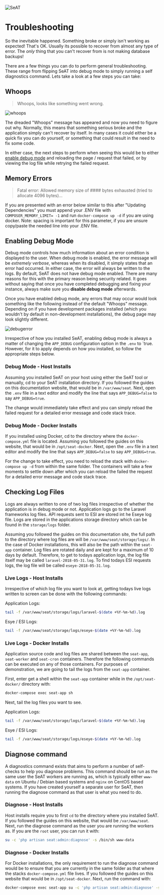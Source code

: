 ![SeAT](https://i.imgur.com/aPPOxSK.png)

# Troubleshooting

So the inevitable happened. Something broke or simply isn't working as expected! That's OK. Usually its possible to recover from almost any type of error. The *only* thing that you can't recover from is not making database backups!

There are a few things you can do to perform general troubleshooting. These range from flipping SeAT into debug mode to simply running a self diagnostics command. Lets take a look at a few steps you can take:

## Whoops

> Whoops, looks like something went wrong.

![whoops](https://i.imgur.com/esebPtv.png)

The dreaded "Whoops" message has appeared and now you need to figure out why. Normally, this means that something serious broke and the application simply can't recover by itself. In many cases it could either be a quick fix you can do yourself, or something that could result in the need to fix some code.

In either case, the next steps to perform when seeing this would be to either [enable debug mode](#enabling-debug-mode) and reloading the page / request that failed, or by viewing the log file while retrying the failed request.

## Memory Errors

> Fatal error: Allowed memory size of #### bytes exhausted (tried to allocate 4096 bytes)...

If you are presented with an error below similar to this after "Updating Dependencies" you must append your .ENV file with `COMPOSER_MEMORY_LIMIT= -1` and run `docker-compose up -d` if you are using docker. Note: spacing is important for this parameter, if you are unsure copy/paste the needed line into your .ENV file.

## Enabling Debug Mode

Debug mode controls how much information about an error condition is displayed to the user. When debug mode is enabled, the error message will be _extremely verbose_, whereas when its disabled, it simply states that an error had occurred. In either case, the error will always be written to the logs. By default, SeAT does not have debug mode enabled. There are many reasons for this with the primary reason being security related. It goes without saying that once you have completed debugging and fixing your instance, always make sure you **disable debug mode** afterwards.

Once you have enabled debug mode, any errors that may occur would look something like the following instead of the default "Whoops" message. Depending on if you have development packages installed (which you wouldn't by default in non-development installations), the debug page may look slightly different.

![debugerror](https://i.imgur.com/4gs154m.png)

Irrespective of how you installed SeAT, enabling debug mode is always a matter of changing the `APP_DEBUG` configuration option in the `.env` to `true. However, for it to apply depends on how you installed, so follow the appropriate steps below.

### Debug Mode - Host Installs

Assuming you installed SeAT on your host using either the SeAT tool or manually, cd to your SeAT installation directory. If you followed the guides on this documentation website, that would be in `/var/www/seat`. Next, open the `.env` file in a text editor and modify the line that says `APP_DEBUG=false` to say `APP_DEBUG=true`.

The change would immediately take effect and you can simply reload the failed request for a detailed error message and code stack trace.

### Debug Mode - Docker Installs

If you installed using Docker, cd to the directory where the `docker-compose.yml` file is located. Assuming you followed the guides on this website, that would be in `/opt/seat-docker`. Next, open the `.env` file in a text editor and modify the line that says `APP_DEBUG=false` to say `APP_DEBUG=true`.

For the change to take effect, you need to reload the stack with `docker-compose up -d` from within the same folder. The containers will take a few moments to settle down after which you can reload the failed the request for a detailed error message and code stack trace.

## Checking Log Files

Logs are always written to one of two log files irrespective of whether the application is in debug mode or not. Application logs go to the Laravel frameworks log files. API requests sent to ESI are stored int he Eseye log file. Logs are stored in the applications storage directory which can be found in the `storage/logs` folder.

Assuming you followed the guides on this documentation site, the full path to the directory where log files are will be `/var/www/seat/storage/logs/`. In the case of Docker installations, this will also be the path within the `seat-app` container. Log files are rotated daily and are kept for a maximum of 10 days by default. Therefore, to get to todays application logs, the log file itself may be called `laravel-2018-05-31.log`. To find todays ESI requests logs, the log file will be called `eseye-2018-05-31.log`.

### Live Logs - Host Installs

Irrespective of which log file you want to look at, getting todays live logs written to screen can be done with the following commands:

Application Logs:

```bash
tail -f /var/www/seat/storage/logs/laravel-$(date +%Y-%m-%d).log
```

Esye / ESI Logs:

```bash
tail -f /var/www/seat/storage/logs/eseye-$(date +%Y-%m-%d).log
```

### Live Logs - Docker Installs

Application source code and log files are shared between the `seat-app`, `seat-worker` and `seat-cron` containers. Therefore the following commands can be executed on any of those containers. For purposes of demonstration, we are going to tail the logs from the `seat-app` container.

First, enter get a shell within the `seat-app` container while in the `/opt/seat-docker/` directory with:

```bash
docker-compose exec seat-app sh
```

Next, tail the log files you want to see.

Application Logs:

```bash
tail -f /var/www/seat/storage/logs/laravel-$(date +%Y-%m-%d).log
```

Esye / ESI Logs:

```bash
tail -f /var/www/seat/storage/logs/eseye-$(date +%Y-%m-%d).log
```

## Diagnose command

A diagnostics command exists that aims to perform a number of self-checks to help you diagnose problems. This command should be run as the same user the SeAT workers are running as, which is typically either `www-data` on Ubuntu / Debian based systems and `nginx` on CentOS based systems. If you have created yourself a separate user for SeAT, then running the diagnose command as that user is what you need to do.

### Diagnose - Host Installs

Host installs require you to first `cd` to the directory where you installed SeAT. If you followed the guides on this website, that would be `/var/www/seat`. Next, run the diagnose command as the user you are running the workers as. If you are the `root` user, you can run it with:

```bash
su -c 'php artisan seat:admin:diagnose' -s /bin/sh www-data
```

### Diagnose - Docker Installs

For Docker installations, the only requirement to run the diagnose command would be to ensure that you are currently in the same folder as that where the stacks `docker-compose.yml` file lives. If you followed the guides on this website that would be in `/opt/seat-docker`. Next, run the command with:

```bash
docker-compose exec seat-app su -c 'php artisan seat:admin:diagnose' -s /bin/sh www-data
```

